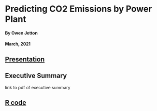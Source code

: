 # Predicting CO2 Emissions by Power Plant
#### By Owen Jetton
#### March, 2021

## [Presentation](https://raw.githack.com/ojetton/ec424project/master/prediction_presentation.html#1)


## Executive Summary

link to pdf of executive summary

## [R code](https://github.com/ojetton/ec424project/blob/master/project_markdown.md)
